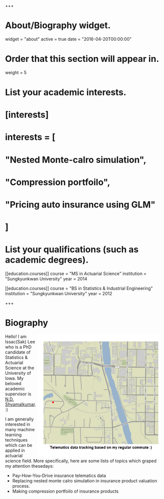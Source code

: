 +++
# About/Biography widget.
widget = "about"
active = true
date = "2016-04-20T00:00:00"

# Order that this section will appear in.
weight = 5

# List your academic interests.
# [interests]
#   interests = [
#     "Nested Monte-calro simulation",
#     "Compression portfoilo",
#     "Pricing auto insurance using GLM"
#   ]
# List your qualifications (such as academic degrees).

[[education.courses]]
  course = "MS in Actuarial Science"
  institution = "Sungkyunkwan University"
  year = 2014

[[education.courses]]
  course = "BS in Statistics & Industrial Engineering"
  institution = "Sungkyunkwan University"
  year = 2012
 
+++

# Biography

<img width="400" height="400" src="https://raw.githubusercontent.com/issactoast/EnBlog/master/static/img/mycommute_route.gif" align="right">

Hello! I am Issac(Sak) Lee who is a PhD candidate of Statistics & Actuarial Science at the University of Iowa. My beloved academic supervisor is [N.D. Shyamalkumar](http://homepage.divms.uiowa.edu/~nshyamal/). :)

I am generally interested in many machine learning techniques which can be applied in actuarial science field. More specifically, here are some lists of topics which graped my attention thesedays:

- Pay-How-You-Drive insurance telematics data
- Replacing nested monte calro simulation in insurance product valuation process.
- Making compression portfoilo of insurance products
